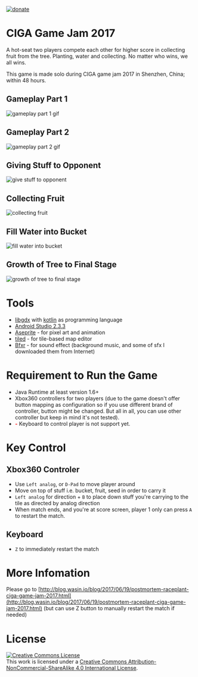 <a href="https://github.com/haxpor/donate"><img src="https://img.shields.io/badge/$-donate-ff69b4.svg?maxAge=2592000&amp;style=flat" alt="donate"></a>

# CIGA Game Jam 2017

A hot-seat two players compete each other for higher score in collecting fruit from the tree. Planting, water and collecting. No matter who wins, we all wins.

This game is made solo during CIGA game jam 2017 in Shenzhen, China; within 48 hours.

## Gameplay Part 1
![gameplay part 1 gif](http://i.imgur.com/HRbnrTz.gif)

## Gameplay Part 2
![gameplay part 2 gif](http://i.imgur.com/68HoyG9.gif)

## Giving Stuff to Opponent
![give stuff to opponent](http://i.imgur.com/xzJ5hZc.gif)

## Collecting Fruit
![collecting fruit](http://i.imgur.com/B7c8J2G.gif)

## Fill Water into Bucket
![fill water into bucket](http://i.imgur.com/6EfdAfb.gif)

## Growth of Tree to Final Stage
![growth of tree to final stage](http://i.imgur.com/jeayq4f.gif)

# Tools

* [libgdx](https://libgdx.badlogicgames.com/) with [kotlin](https://kotlinlang.org/) as programming language
* [Android Studio 2.3.3](https://developer.android.com/studio/index.html)
* [Aseprite](https://www.aseprite.org/) - for pixel art and animation
* [tiled](http://www.mapeditor.org/) - for tile-based map editor
* [Bfxr](http://www.bfxr.net/) - for sound effect (background music, and some of sfx I downloaded them from Internet)


# Requirement to Run the Game

* Java Runtime at least version 1.6+
* Xbox360 controllers for two players (due to the game doesn't offer button mapping as configuration so if you use different brand of controller, button might be changed. But all in all, you can use other controller but keep in mind it's not tested).
* <font color="red" style="font-weight: bold">-</font> Keyboard to control player is not support yet.

# Key Control

## Xbox360 Controler

* Use `Left analog`, or `D-Pad` to move player around
* Move on top of stuff i.e. bucket, fruit, seed in order to carry it
* `Left analog` for direction + `B` to place down stuff you're carrying to the tile as directed by analog direction
* When match ends, and you're at score screen, player 1 only can press `A` to restart the match.
 
## Keyboard

* `Z` to immediately restart the match


# More Infomation

Please go to [http://blog.wasin.io/blog/2017/06/19/postmortem-raceplant-ciga-game-jam-2017.html](http://blog.wasin.io/blog/2017/06/19/postmortem-raceplant-ciga-game-jam-2017.html) (but can use Z button to manually restart the match if needed)

# License

[![Creative Commons License](https://i.creativecommons.org/l/by-nc-sa/4.0/88x31.png)](http://creativecommons.org/licenses/by-nc-sa/4.0/)  
This work is licensed under a [Creative Commons Attribution-NonCommercial-ShareAlike 4.0 International License](https://github.com/haxpor/cigagamejam-2017/blob/master/LICENSE).
